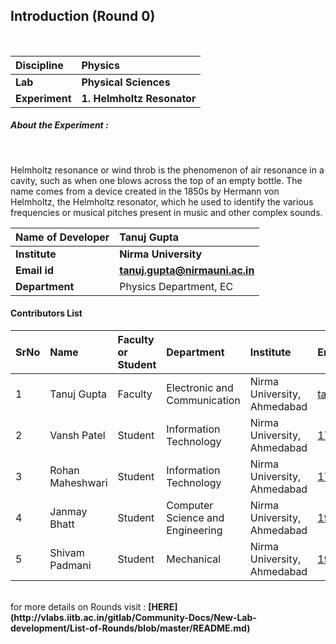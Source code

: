 ## Introduction (Round 0)

<br>

<b>Discipline | <b>Physics
:--|:--|
<b> Lab | <b> Physical Sciences
<b> Experiment|     <b> 1. Helmholtz Resonator

<h5> About the Experiment : </h5> <br>

Helmholtz resonance or wind throb is the phenomenon of air resonance in a cavity, such as when one blows across the top of an empty bottle. The name comes from a device created in the 1850s by Hermann von Helmholtz, the Helmholtz resonator, which he used to identify the various frequencies or musical pitches present in music and other complex sounds.

<b>Name of Developer | <b> Tanuj Gupta
:--|:--|
<b> Institute | <b> Nirma University
<b> Email id|     <b> tanuj.gupta@nirmauni.ac.in
<b> Department | Physics Department, EC

#### Contributors List

SrNo | Name | Faculty or Student | Department| Institute | Email id
:--|:--|:--|:--|:--|:--|
1 | Tanuj Gupta | Faculty | Electronic and Communication | Nirma University, Ahmedabad | tanuj.gupta@nirmauni.ac.in
2 | Vansh Patel | Student | Information Technology | Nirma University, Ahmedabad |17bit119@nirmauni.ac.in
3 | Rohan Maheshwari | Student | Information Technology | Nirma University, Ahmedabad |17bit095@nirmauni.ac.in
4 | Janmay Bhatt | Student | Computer Science and Engineering | Nirma University, Ahmedabad |19e018@nirmauni.ac.in
5 | Shivam Padmani | Student | Mechanical | Nirma University, Ahmedabad |19k051@nirmauni.ac.in


<br>
for more details on Rounds visit : <b> [HERE](http://vlabs.iitb.ac.in/gitlab/Community-Docs/New-Lab-development/List-of-Rounds/blob/master/README.md) </b>
